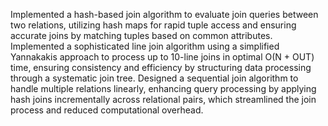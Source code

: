 Implemented a hash-based join algorithm to evaluate join queries between two relations, utilizing hash maps for rapid tuple access and ensuring accurate joins by matching tuples based on common attributes. Implemented a sophisticated line join algorithm using a simplified Yannakakis approach to process up to 10-line joins in optimal O(N + OUT) time, ensuring consistency and efficiency by structuring data processing through a systematic join tree. Designed a sequential join algorithm to handle multiple relations linearly, enhancing query processing by applying hash joins incrementally across relational pairs, which streamlined the join process and reduced computational overhead.
